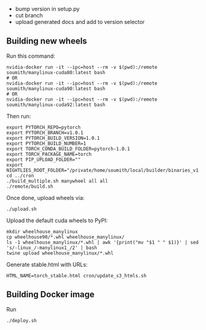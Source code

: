 - bump version in setup.py
- cut branch
- upload generated docs and add to version selector


## Building new wheels

Run this command:

```
nvidia-docker run -it --ipc=host --rm -v $(pwd):/remote soumith/manylinux-cuda80:latest bash
# OR
nvidia-docker run -it --ipc=host --rm -v $(pwd):/remote soumith/manylinux-cuda90:latest bash
# OR
nvidia-docker run -it --ipc=host --rm -v $(pwd):/remote soumith/manylinux-cuda92:latest bash
```

Then run:

```
export PYTORCH_REPO=pytorch
export PYTORCH_BRANCH=v1.0.1
export PYTORCH_BUILD_VERSION=1.0.1
export PYTORCH_BUILD_NUMBER=1
export TORCH_CONDA_BUILD_FOLDER=pytorch-1.0.1
export TORCH_PACKAGE_NAME=torch
export PIP_UPLOAD_FOLDER=""
export NIGHTLIES_ROOT_FOLDER="/private/home/soumith/local/builder/binaries_v1.0.1"
cd ../cron
./build_multiple.sh manywheel all all
./remote/build.sh
```

Once done, upload wheels via:

```
./upload.sh
```

Upload the default cuda wheels to PyPI:

```
mkdir wheelhouse_manylinux
cp wheelhouse90/*.whl wheelhouse_manylinux/
ls -1 wheelhouse_manylinux/*.whl | awk '{print("mv "$1 " " $1)}' | sed 's/-linux_/-manylinux1_/2' | bash
twine upload wheelhouse_manylinux/*.whl
```

Generate stable.html with URLs:

```
HTML_NAME=torch_stable.html cron/update_s3_htmls.sh
```

## Building Docker image

Run

```
./deploy.sh
```
